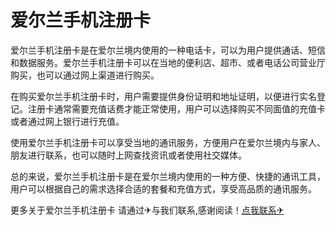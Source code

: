 # 爱尔兰手机注册卡

爱尔兰手机注册卡是在爱尔兰境内使用的一种电话卡，可以为用户提供通话、短信和数据服务。爱尔兰手机注册卡可以在当地的便利店、超市、或者电话公司营业厅购买，也可以通过网上渠道进行购买。

在购买爱尔兰手机注册卡时，用户需要提供身份证明和地址证明，以便进行实名登记。注册卡通常需要充值话费才能正常使用，用户可以选择购买不同面值的充值卡或者通过网上银行进行充值。

使用爱尔兰手机注册卡可以享受当地的通讯服务，方便用户在爱尔兰境内与家人、朋友进行联系，也可以随时上网查找资讯或者使用社交媒体。

总的来说，爱尔兰手机注册卡是在爱尔兰境内使用的一种方便、快捷的通讯工具，用户可以根据自己的需求选择合适的套餐和充值方式，享受高品质的通讯服务。

更多关于爱尔兰手机注册卡 请通过✈与我们联系,感谢阅读！[点我联系✈](https://bbs.G208.com)